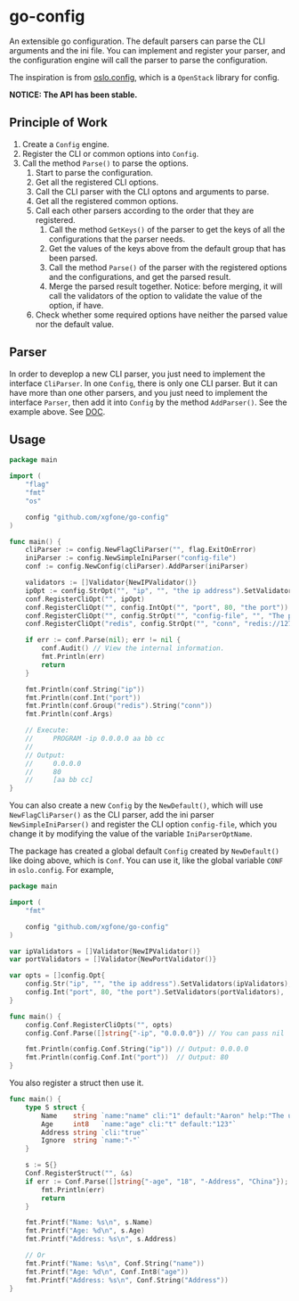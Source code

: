 # go-config
An extensible go configuration. The default parsers can parse the CLI arguments and the ini file. You can implement and register your parser, and the configuration engine will call the parser to parse the configuration.

The inspiration is from [oslo.config](https://github.com/openstack/oslo.config), which is a `OpenStack` library for config.

**NOTICE: The API has been stable.**

## Principle of Work

1. Create a `Config` engine.
2. Register the CLI or common options into `Config`.
3. Call the method `Parse()` to parse the options.
    1. Start to parse the configuration.
    2. Get all the registered CLI options.
    3. Call the CLI parser with the CLI optons and arguments to parse.
    4. Get all the registered common options.
    5. Call each other parsers according to the order that they are registered.
        1. Call the method `GetKeys()` of the parser to get the keys of all the configurations that the parser needs.
        2. Get the values of the keys above from the default group that has been parsed.
        3. Call the method `Parse()` of the parser with the registered options and the configurations, and get the parsed result.
        4. Merge the parsed result together. Notice: before merging, it will call the validators of the option to validate the value of the option, if have.
    6. Check whether some required options have neither the parsed value nor the default value.


## Parser

In order to deveplop a new CLI parser, you just need to implement the interface `CliParser`. In one `Config`, there is only one CLI parser. But it can have more than one other parsers, and you just need to implement the interface `Parser`, then add it into `Config` by the method `AddParser()`. See the example above. See [DOC](https://godoc.org/github.com/xgfone/go-config).


## Usage
```go
package main

import (
    "flag"
    "fmt"
    "os"

    config "github.com/xgfone/go-config"
)

func main() {
    cliParser := config.NewFlagCliParser("", flag.ExitOnError)
    iniParser := config.NewSimpleIniParser("config-file")
    conf := config.NewConfig(cliParser).AddParser(iniParser)

    validators := []Validator{NewIPValidator()}
    ipOpt := config.StrOpt("", "ip", "", "the ip address").SetValidators(validators)
    conf.RegisterCliOpt("", ipOpt)
    conf.RegisterCliOpt("", config.IntOpt("", "port", 80, "the port"))
    conf.RegisterCliOpt("", config.StrOpt("", "config-file", "", "The path of the ini config file."))
    conf.RegisterCliOpt("redis", config.StrOpt("", "conn", "redis://127.0.0.1:6379/0", "the redis connection url"))

    if err := conf.Parse(nil); err != nil {
        conf.Audit() // View the internal information.
        fmt.Println(err)
        return
    }

    fmt.Println(conf.String("ip"))
    fmt.Println(conf.Int("port"))
    fmt.Println(conf.Group("redis").String("conn"))
    fmt.Println(conf.Args)

    // Execute:
    //     PROGRAM -ip 0.0.0.0 aa bb cc
    //
    // Output:
    //     0.0.0.0
    //     80
    //     [aa bb cc]
}
```

You can also create a new `Config` by the `NewDefault()`, which will use `NewFlagCliParser()` as the CLI parser, add the ini parser `NewSimpleIniParser()` and register the CLI option `config-file`, which you change it by modifying the value of the variable `IniParserOptName`.

The package has created a global default `Config` created by `NewDefault()` like doing above, which is `Conf`. You can use it, like the global variable `CONF` in `oslo.config`. For example,
```go
package main

import (
    "fmt"

    config "github.com/xgfone/go-config"
)

var ipValidators = []Validator{NewIPValidator()}
var portValidators = []Validator{NewPortValidator()}

var opts = []config.Opt{
    config.Str("ip", "", "the ip address").SetValidators(ipValidators),
    config.Int("port", 80, "the port").SetValidators(portValidators),
}

func main() {
    config.Conf.RegisterCliOpts("", opts)
    config.Conf.Parse([]string{"-ip", "0.0.0.0"}) // You can pass nil

    fmt.Println(config.Conf.String("ip")) // Output: 0.0.0.0
    fmt.Println(config.Conf.Int("port"))  // Output: 80
}
```

You also register a struct then use it.
```go
func main() {
    type S struct {
        Name    string `name:"name" cli:"1" default:"Aaron" help:"The user name"`
        Age     int8   `name:"age" cli:"t" default:"123"`
        Address string `cli:"true"`
        Ignore  string `name:"-"`
    }

    s := S{}
    Conf.RegisterStruct("", &s)
    if err := Conf.Parse([]string{"-age", "18", "-Address", "China"}); err != nil {
        fmt.Println(err)
        return
    }

    fmt.Printf("Name: %s\n", s.Name)
    fmt.Printf("Age: %d\n", s.Age)
    fmt.Printf("Address: %s\n", s.Address)

    // Or
    fmt.Printf("Name: %s\n", Conf.String("name"))
    fmt.Printf("Age: %d\n", Conf.Int8("age"))
    fmt.Printf("Address: %s\n", Conf.String("Address"))
}
```
